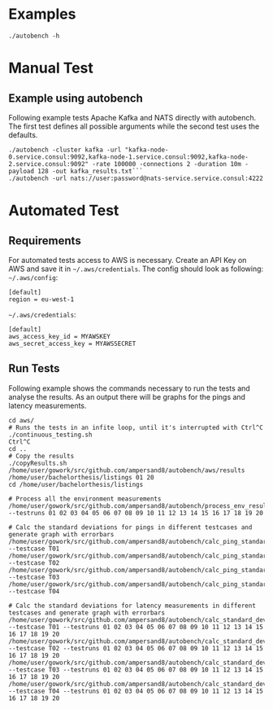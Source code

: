 # Examples
```
./autobench -h
```

# Manual Test
## Example using autobench
Following example tests Apache Kafka and NATS directly with autobench. The first test defines all possible arguments while the second test uses the defaults.
```
./autobench -cluster kafka -url "kafka-node-0.service.consul:9092,kafka-node-1.service.consul:9092,kafka-node-2.service.consul:9092" -rate 100000 -connections 2 -duration 10m -payload 128 -out kafka_results.txt```
./autobench -url nats://user:password@nats-service.service.consul:4222
```

# Automated Test
## Requirements
For automated tests access to AWS is necessary. Create an API Key on AWS and save it in `~/.aws/credentials`. The config should look as following:
`~/.aws/config`:
```
[default]
region = eu-west-1
```

`~/.aws/credentials`:
```
[default]
aws_access_key_id = MYAWSKEY
aws_secret_access_key = MYAWSSECRET
```

## Run Tests
Following example shows the commands necessary to run the tests and analyse the results. As an output there will be graphs for the pings and latency measurements.
```
cd aws/
# Runs the tests in an infite loop, until it's interrupted with Ctrl^C
./continuous_testing.sh
Ctrl^C
cd ..
# Copy the results
./copyResults.sh /home/user/gowork/src/github.com/ampersand8/autobench/aws/results /home/user/bachelorthesis/listings 01 20
cd /home/user/bachelorthesis/listings

# Process all the environment measurements
/home/user/gowork/src/github.com/ampersand8/autobench/process_env_result_files.py --testruns 01 02 03 04 05 06 07 08 09 10 11 12 13 14 15 16 17 18 19 20

# Calc the standard deviations for pings in different testcases and generate graph with errorbars
/home/user/gowork/src/github.com/ampersand8/autobench/calc_ping_standard_deviations.py --testcase T01
/home/user/gowork/src/github.com/ampersand8/autobench/calc_ping_standard_deviations.py --testcase T02
/home/user/gowork/src/github.com/ampersand8/autobench/calc_ping_standard_deviations.py --testcase T03
/home/user/gowork/src/github.com/ampersand8/autobench/calc_ping_standard_deviations.py --testcase T04

# Calc the standard deviations for latency measurements in different testcases and generate graph with errorbars
/home/user/gowork/src/github.com/ampersand8/autobench/calc_standard_deviations.py --testcase T01 --testruns 01 02 03 04 05 06 07 08 09 10 11 12 13 14 15 16 17 18 19 20
/home/user/gowork/src/github.com/ampersand8/autobench/calc_standard_deviations.py --testcase T02 --testruns 01 02 03 04 05 06 07 08 09 10 11 12 13 14 15 16 17 18 19 20
/home/user/gowork/src/github.com/ampersand8/autobench/calc_standard_deviations.py --testcase T03 --testruns 01 02 03 04 05 06 07 08 09 10 11 12 13 14 15 16 17 18 19 20
/home/user/gowork/src/github.com/ampersand8/autobench/calc_standard_deviations.py --testcase T04 --testruns 01 02 03 04 05 06 07 08 09 10 11 12 13 14 15 16 17 18 19 20
```